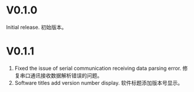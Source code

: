 # V0.1.0
Initial release. 初始版本。
# V0.1.1
1. Fixed the issue of serial communication receiving data parsing error. 修复串口通讯接收数据解析错误的问题。
2. Software titles add version number display. 软件标题添加版本号显示。
